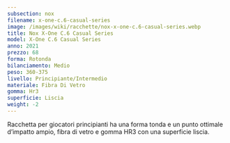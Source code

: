 ```yaml
---
subsection: nox
filename: x-one-c.6-casual-series
image: /images/wiki/racchette/nox-x-one-c.6-casual-series.webp
title: Nox X-One C.6 Casual Series
model: X-One C.6 Casual Series
anno: 2021
prezzo: 68
forma: Rotonda
bilanciamento: Medio
peso: 360-375
livello: Principiante/Intermedio
materiale: Fibra Di Vetro
gomma: Hr3
superficie: Liscia
weight: -2
---
```

Racchetta per giocatori principianti ha una forma tonda e un punto ottimale d’impatto ampio, fibra di vetro e gomma HR3 con una superficie liscia.